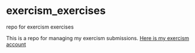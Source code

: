 # exercism_exercises
repo for exercism exercises

This is a repo for managing my exercism submissions. [Here is my exercism account](http://exercism.io/treyyyy)
